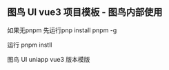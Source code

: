 ## 图鸟 UI vue3 项目模板 - 图鸟内部使用

如果无pnpm 先运行pnp install pnpm -g

运行 pnpm instll

图鸟 UI uniapp vue3 版本模版
